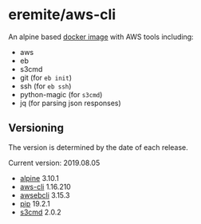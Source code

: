 # eremite/aws-cli

An alpine based [docker image](https://hub.docker.com/r/eremite/aws-cli/) with AWS tools including:

* aws
* eb
* s3cmd
* git (for `eb init`)
* ssh (for `eb ssh`)
* python-magic (for `s3cmd`)
* jq (for parsing json responses)

## Versioning

The version is determined by the date of each release.

Current version: 2019.08.05

* [alpine](https://hub.docker.com/r/library/alpine/tags/) 3.10.1
* [aws-cli](https://github.com/aws/aws-cli/releases) 1.16.210
* [awsebcli](https://pypi.python.org/pypi/awsebcli/#history) 3.15.3
* [pip](https://pip.pypa.io/en/stable/news/) 19.2.1
* [s3cmd](https://github.com/s3tools/s3cmd/releases) 2.0.2
